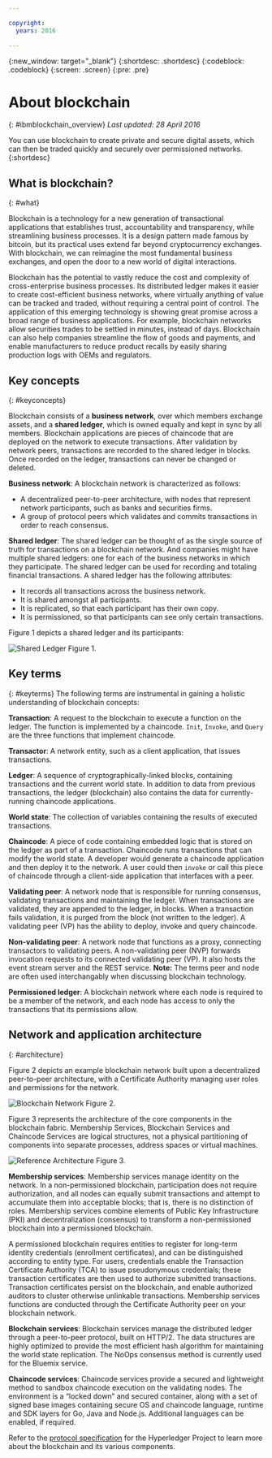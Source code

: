 ```yaml
---

copyright:
  years: 2016

---
```


{:new_window: target="_blank"}
{:shortdesc: .shortdesc}
{:codeblock: .codeblock}
{:screen: .screen}
{:pre: .pre}


# About blockchain
{: #ibmblockchain_overview}
*Last updated: 28 April 2016*

You can use blockchain to create private and secure digital assets, which can then be traded quickly and securely over permissioned networks.
{:shortdesc}

## What is blockchain?
{: #what}

Blockchain is a technology for a new generation of transactional applications that establishes trust, accountability and transparency, while streamlining business processes. It is a design pattern made famous by bitcoin, but its practical uses extend far beyond cryptocurrency exchanges. With blockchain, we can reimagine the most fundamental business exchanges, and open the door to a new world of digital interactions.

Blockchain has the potential to vastly reduce the cost and complexity of cross-enterprise business processes. Its distributed ledger makes it easier to create cost-efficient business networks, where virtually anything of value can be tracked and traded, without requiring a central point of control. The application of this emerging technology is showing great promise across a broad range of business applications. For example, blockchain networks allow securities trades to be settled in minutes, instead of days. Blockchain can also help companies streamline the flow of goods and payments, and enable manufacturers to reduce product recalls by easily sharing production logs with OEMs and regulators.

## Key concepts
{: #keyconcepts}

Blockchain consists of a **business network**, over which members exchange assets, and a **shared ledger**, which is owned  equally and kept in sync by all members. Blockchain applications are pieces of chaincode that are deployed on the network to execute transactions. After validation by network peers, transactions are recorded to the shared ledger in blocks. Once recorded on the ledger, transactions can never be changed or deleted.

**Business network**: A blockchain network is characterized as follows:

- A decentralized peer-to-peer architecture, with nodes that represent network participants, such as banks and securities firms.
- A group of protocol peers which validates and commits transactions in order to reach consensus.

**Shared ledger**: The shared ledger can be thought of as the single source of truth for transactions on a blockchain network. And companies might have multiple shared ledgers: one for each of the business networks in which they participate. The shared ledger can be used for recording and totaling financial transactions. A shared ledger has the following attributes:
- It records all transactions across the business network.
- It is shared amongst all participants.
- It is replicated, so that each participant has their own copy.
- It is permissioned, so that participants can see only certain transactions.

Figure 1 depicts a shared ledger and its participants:

![Shared Ledger](images/share_ledger.png "Shared Ledger")
Figure 1.

## Key terms
{: #keyterms}
The following terms are instrumental in gaining a holistic understanding of blockchain concepts:

**Transaction**: A request to the blockchain to execute a function on the ledger. The function is implemented by a chaincode.  `Init`, `Invoke`, and `Query` are the three functions that implement chaincode.

**Transactor**: A network entity, such as a client application, that issues transactions.

**Ledger**: A sequence of cryptographically-linked blocks, containing transactions and the current world state.  In addition to data from previous transactions, the ledger (blockchain) also contains the data for currently-running chaincode applications.

**World state**: The collection of variables containing the results of executed transactions.

**Chaincode**: A piece of code containing embedded logic that is stored on the ledger as part of a transaction. Chaincode runs transactions that can modify the world state. A developer would generate a chaincode application and then deploy it to the network.  A user could then `invoke` or call this piece of chaincode through a client-side application that interfaces with a peer.

**Validating peer**: A network node that is responsible for running consensus, validating transactions and maintaining the ledger. When transactions are validated, they are appended to the ledger, in blocks. When a transaction fails validation, it  is purged from the block (not written to the ledger). A validating peer (VP) has the ability to deploy, invoke and query chaincode.

**Non-validating peer**: A network node that functions as a proxy, connecting transactors to validating peers. A non-validating peer (NVP) forwards invocation requests to its connected validating peer (VP). It also hosts the event stream server and the REST service. **Note:** The terms peer and node are often used interchangably when discussing blockchain technology.

**Permissioned ledger**: A blockchain network where each node is required to be a member of the network, and each node has access to only the transactions that its permissions allow.

## Network and application architecture
{: #architecture}

Figure 2 depicts an example blockchain network built upon a decentralized peer-to-peer architecture, with a Certificate Authority managing user roles and permissions for the network.

![Blockchain Network](images/blockchain_network.png "Blockchain")
Figure 2.

Figure 3 represents the architecture of the core components in the blockchain fabric. Membership Services, Blockchain Services and Chaincode Services are logical structures, not a physical partitioning of components into separate processes, address spaces or virtual machines.

![Reference Architecture](images/refarch.png "Reference Architecture")
Figure 3.

**Membership services**: Membership services manage identity on the network. In a non-permissioned blockchain, participation does not require authorization, and all nodes can equally submit transactions and attempt to accumulate them into acceptable blocks; that is, there is no distinction of roles. Membership services combine elements of Public Key Infrastructure (PKI) and decentralization (consensus) to transform a non-permissioned blockchain into a permissioned blockchain.

A permissioned blockchain requires entities to register for long-term identity credentials (enrollment certificates), and can be distinguished according to entity type. For users, credentials enable the Transaction Certificate Authority (TCA) to issue pseudonymous credentials; these transaction certificates are then used to authorize submitted transactions. Transaction certificates persist on the blockchain, and enable authorized auditors to cluster otherwise unlinkable transactions.  Membership services functions are conducted through the Certificate Authority peer on your blockchain network.  

**Blockchain services**: Blockchain services manage the distributed ledger through a peer-to-peer protocol, built on HTTP/2. The data structures are highly optimized to provide the most efficient hash algorithm for maintaining the world state replication. The NoOps consensus method is currently used for the Bluemix service.

**Chaincode services**: Chaincode services provide a secured and lightweight method to sandbox chaincode execution on the validating nodes. The environment is a “locked down” and secured container, along with a set of signed base images containing secure OS and chaincode language, runtime and SDK layers for Go, Java and Node.js. Additional languages can be enabled, if required.

Refer to the [protocol specification](https://github.com/hyperledger/fabric/blob/master/docs/protocol-spec.md#fabric) for the Hyperledger Project to learn more about the blockchain and its various components.
